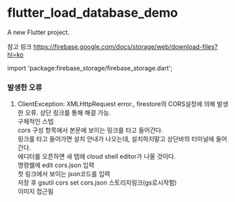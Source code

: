 # flutter_load_database_demo

A new Flutter project.

참고 링크
https://firebase.google.com/docs/storage/web/download-files?hl=ko

import 'package:firebase_storage/firebase_storage.dart';

### 발생한 오류
1. ClientException: XMLHttpRequest error., 
firestore의 CORS설정에 의해 발생한 오류. 상단 링크를 통해 해결 가능.<br>
구체적인 스텝<br>
cors 구성 항목에서 본문에 보이는 링크를 타고 들어간다.<br>
링크를 타고 들어가면 설치 안내가 나오는데, 설치하지말고 상단바의 터미널에 들어간다.<br>
에디터를 오픈하면 새 탭에 cloud shell editor가 나올 것이다.<br>
명령쉘에 edit cors.json 입력<br>
첫 링크에서 보이는 json코드를 입력<br>
저장 후 gsutil cors set cors.json 스토리지링크(gs로시작함)<br>
이미지 접근됨<br>